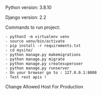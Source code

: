 Python version: 3.8.10

Django version: 2.2

Commands to run project:

    - python3 -m virtualenv venv
    - source venv/bin/activate
    - pip install -r requirements.txt
    - cd mysite/
    - python manage.py makemigrations
    - python manage.py migrate
    - python manage.py createsuperuser
    - python manage.py runserver
    - On your browser go to : 127.0.0.1:8000
    - Test rest apis ! 


Change Allowed Host For Production